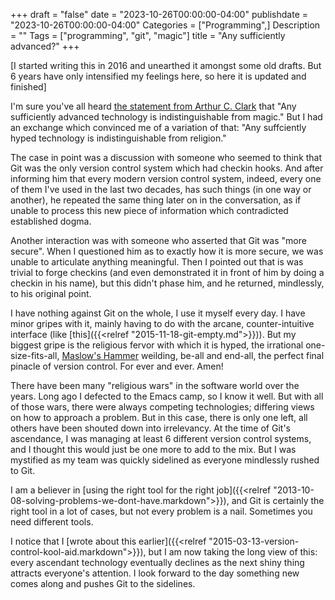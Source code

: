 +++
draft = "false"
date = "2023-10-26T00:00:00-04:00"
publishdate = "2023-10-26T00:00:00-04:00"
Categories = ["Programming",]
Description = ""
Tags = ["programming", "git", "magic"]
title = "Any sufficiently advanced?"
+++

[I started writing this in 2016 and unearthed it amongst some old drafts.  But 6 years have only intensified my feelings here, so here it is updated and finished]

I'm sure you've all heard [the statement from Arthur C. Clark](https://en.wikipedia.org/wiki/Clarke%27s_three_laws) that "Any sufficiently advanced technology is indistinguishable from magic."  But I had an exchange which convinced me of a variation of that:  "Any suffciently hyped technology is indistinguishable from religion."

The case in point was a discussion with someone who seemed to think that Git was the only version control system which had checkin hooks.  And after informing him that every modern version control system, indeed, every one of them I've used in the last two decades, has such things (in one way or another), he repeated the same thing later on in the conversation, as if unable to process this new piece of information which contradicted established dogma.

Another interaction was with someone who asserted that Git was "more secure".  When I questioned him as to exactly how it is more secure, we was unable to articulate anything meaningful.  Then I pointed out that is was trivial to forge checkins (and even demonstrated it in front of him by doing a checkin in his name), but this didn't phase him, and he returned, mindlessly, to his original point.

I have nothing against Git on the whole, I use it myself every day.  I have minor gripes with it, mainly having to do with the arcane, counter-intuitive interface (like [this]({{<relref "2015-11-18-git-empty.md">}})).  But my biggest gripe is the religious fervor with which it is hyped, the irrational one-size-fits-all, [Maslow's Hammer](https://en.wikipedia.org/wiki/Law_of_the_instrument) weilding, be-all and end-all, the perfect final pinacle of version control.  For ever and ever.  Amen!

There have been many "religious wars" in the software world over the years.  Long ago I defected to the Emacs camp, so I know it well.  But with all of those wars, there were always competing technologies; differing views on how to approach a problem.  But in this case, there is only one left, all others have been shouted down into irrelevancy.  At the time of Git's ascendance, I was managing at least 6 different version control systems, and I thought this would just be one more to add to the mix.  But I was mystified as my team was quickly sidelined as everyone mindlessly rushed to Git.

I am a believer in [using the right tool for the right job]({{<relref "2013-10-08-solving-problems-we-dont-have.markdown">}}), and Git is certainly the right tool in a lot of cases, but not every problem is a nail.  Sometimes you need different tools.

I notice that I [wrote about this earlier]({{<relref "2015-03-13-version-control-kool-aid.markdown">}}), but I am now taking the long view of this: every ascendant technology eventually declines as the next shiny thing attracts everyone's attention.  I look forward to the day something new comes along and pushes Git to the sidelines.


